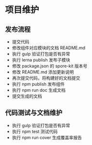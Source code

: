 # 项目维护

## 发布流程

- 提交代码
- 修改组件对应模块的文档 README.md
- 执行 gulp 验证打包是否有异常
- 执行 lerna publish 发布子模块
- 修改 package.json 的 spore-kit 版本号
- 修改 README.md 添加更新说明
- 再次提交代码，将构建好的文档提交
- 执行 npm publish 发布组件
- 执行 npm run doc 生成文档
- 提交生成的文档

## 代码测试与文档维护

- 执行 gulp 验证打包是否有异常
- 执行 npm test 测试代码
- 执行 npm run cover 生成覆盖率报告
